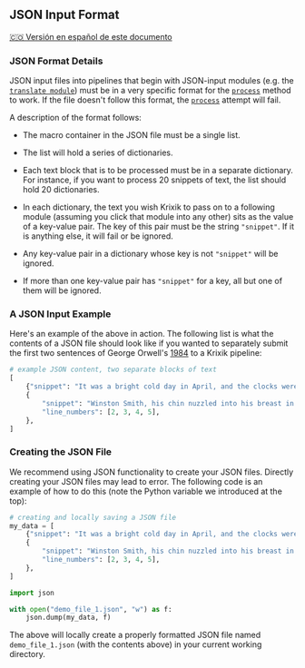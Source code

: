 ## JSON Input Format
[🇨🇴 Versión en español de este documento](https://krixik-docs.readthedocs.io/es-main/sistema/parametros_y_procesar_archivos_a_traves_de_pipelines/formato_JSON_entrada/)

### JSON Format Details

JSON input files into pipelines that begin with JSON-input modules (e.g. the [`translate module`](../../modules/ai_modules/translate_module.md)) must be in a very specific format for the [`process`](../parameters_processing_files_through_pipelines/process_method.md) method to work. If the file doesn't follow this format, the [`process`](../parameters_processing_files_through_pipelines/process_method.md) attempt will fail.

A description of the format follows:

- The macro container in the JSON file must be a single list.

- The list will hold a series of dictionaries.

- Each text block that is to be processed must be in a separate dictionary. For instance, if you want to process 20 snippets of text, the list should hold 20 dictionaries.

- In each dictionary, the text you wish Krixik to pass on to a following module (assuming you click that module into any other) sits as the value of a key-value pair. The key of this pair must be the string `"snippet"`. If it is anything else, it will fail or be ignored.

- Any key-value pair in a dictionary whose key is not `"snippet"` will be ignored.

- If more than one key-value pair has `"snippet"` for a key, all but one of them will be ignored.

### A JSON Input Example

Here's an example of the above in action. The following list is what the contents of a JSON file should look like if you wanted to separately submit the first two sentences of George Orwell's <u>1984</u> to a Krixik pipeline:


```python
# example JSON content, two separate blocks of text
[
    {"snippet": "It was a bright cold day in April, and the clocks were striking thirteen.", "line_numbers": [1]},
    {
        "snippet": "Winston Smith, his chin nuzzled into his breast in an effort to escape the vile wind, slipped quickly through the glass doors of Victory Mansions, though not quickly enough to prevent a swirl of gritty dust from entering along with him.",
        "line_numbers": [2, 3, 4, 5],
    },
]
```

### Creating the JSON File

We recommend using JSON functionality to create your JSON files. Directly creating your JSON files may lead to error. The following code is an example of how to do this (note the Python variable we introduced at the top):


```python
# creating and locally saving a JSON file
my_data = [
    {"snippet": "It was a bright cold day in April, and the clocks were striking thirteen.", "line_numbers": [1]},
    {
        "snippet": "Winston Smith, his chin nuzzled into his breast in an effort to escape the vile wind, slipped quickly through the glass doors of Victory Mansions, though not quickly enough to prevent a swirl of gritty dust from entering along with him.",
        "line_numbers": [2, 3, 4, 5],
    },
]

import json

with open("demo_file_1.json", "w") as f:
    json.dump(my_data, f)
```

The above will locally create a properly formatted JSON file named `demo_file_1.json` (with the contents above) in your current working directory.
